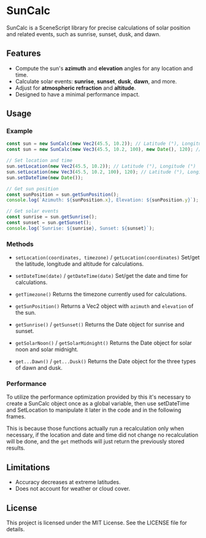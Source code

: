 # SunCalc

SunCalc is a SceneScript library for precise calculations of solar position and related events, such as sunrise, sunset, dusk, and dawn.

## Features

- Compute the sun's **azimuth** and **elevation** angles for any location and time.
- Calculate solar events: **sunrise**, **sunset**, **dusk**, **dawn**, and more.
- Adjust for **atmospheric refraction** and **altitude**.
- Designed to have a minimal performance impact.

## Usage

### Example

```javascript
const sun = new SunCalc(new Vec2(45.5, 10.2)); // Latitude (°), Longitude (°)
const sun = new SunCalc(new Vec3(45.5, 10.2, 100), new Date(), 120); // Latitude (°), Longitude (°), altitude (m), date and time, timezone offset (minutes)

// Set location and time
sun.setLocation(new Vec2(45.5, 10.2)); // Latitude (°), Longitude (°)
sun.setLocation(new Vec3(45.5, 10.2, 100), 120); // Latitude (°), Longitude (°), altitude (m), timezone offset (minutes)
sun.setDateTime(new Date());

// Get sun position
const sunPosition = sun.getSunPosition();
console.log(`Azimuth: ${sunPosition.x}, Elevation: ${sunPosition.y}`);

// Get solar events
const sunrise = sun.getSunrise();
const sunset = sun.getSunset();
console.log(`Sunrise: ${sunrise}, Sunset: ${sunset}`);
```

### Methods

- `setLocation(coordinates, timezone)` / `getLocation(coordinates)`
  Set/get the latitude, longitude and altitude for calculations.

- `setDateTime(date)` / `getDateTime(date)`
  Set/get the date and time for calculations.

- `getTimezone()`
  Returns the timezone currently used for calculations.

- `getSunPosition()`
  Returns a Vec2 object with `azimuth` and `elevation` of the sun.

- `getSunrise()` / `getSunset()`
  Returns the Date object for sunrise and sunset.

- `getSolarNoon()` / `getSolarMidnight()`
  Returns the Date object for solar noon and solar midnight.

- `get...Dawn()` / `get...Dusk()`
  Returns the Date object for the three types of dawn and dusk.

### Performance
To utilize the performance optimization provided by this it's necessary to create a SunCalc object once as a global variable, then use setDateTime and SetLocation to manipulate it later in the code and in the following frames.

This is because those functions actually run a recalculation only when necessary, if the location and date and time did not change no recalculation will be done, and the `get` methods will just return the previously stored results.

## Limitations

- Accuracy decreases at extreme latitudes.
- Does not account for weather or cloud cover.

## License

This project is licensed under the MIT License. See the LICENSE file for details.
